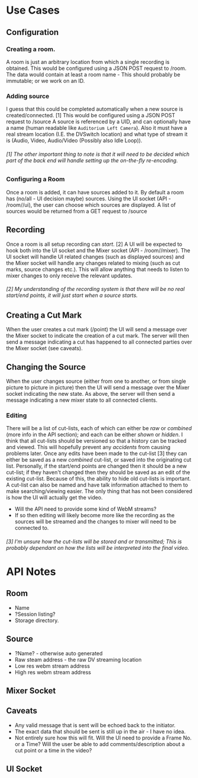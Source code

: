 # Use Cases #

## Configuration

### Creating a room. 

A room is just an arbitrary location
from which a single recording is obtained.
This would be configured using a JSON POST request to /room.
The data would contain at least a room name -
This should probably be immutable; or we work on an ID.

### Adding source

I guess that this could be completed automatically
when a new source is created/connected. [1]
This would be configured using a JSON POST request to /source
A source is referenced by a UID,
and can optionally have a name
(human readable like `Auditorium Left Camera`).
Also it must have a real stream location (I.E. the DVSwitch location)
and what type of stream it is
(Audio, Video, Audio/Video (Possibly also Idle Loop)).

###### [1] The other important thing to note is that it will need to be decided which part of the back end will handle setting up the on-the-fly re-encoding.

### Configuring a Room

Once a room is added, it can have sources added to it.
By default a room has (no/all - UI decision maybe) sources.
Using the UI socket (API - /room/<id>/ui),
the user can choose which sources are displayed.
A list of sources would be returned from a GET request to /source

## Recording

Once a room is all setup recording can *start*. [2]
A UI will be expected to hook both into the UI socket
and the Mixer socket (API - /room/<id>/mixer).
The UI socket will handle UI related changes (such as displayed sources)
and the Mixer socket will handle any changes related to mixing
(such as cut marks, source changes etc.).
This will allow anything that needs to listen to mixer changes
to only receive the relevant updates. 

###### [2] My understanding of the recording system is that there will be no real start/end points, it will just start when a source starts.

## Creating a Cut Mark

When the user creates a cut mark (/point)
the UI will send a message over the Mixer socket
to indicate the creation of a cut mark.
The server will then send a message indicating
a cut has happened to all connected parties
over the Mixer socket (see caveats).  

## Changing the Source

When the user changes source
(either from one to another, or from single picture to picture in picture)
then the UI will send a message over the Mixer socket
indicating the new state.
As above, the server will then send a message
indicating a new mixer state to all connected clients.

### Editing

There will be a list of cut-lists,
each of which can either be *raw* or *combined* (more info in the API section);
and each can be either *shown* or *hidden*.
I think that all cut-lists should be versioned
so that a history can be tracked and viewed.
This will hopefully prevent any *accidents* from causing problems later.
Once any edits have been made to the cut-list [3]
they can either be saved as a new *combined* cut-list,
or saved into the originating cut list.
Personally, if the start/end points are changed
then it should be a new cut-list;
if they haven't changed then they should be saved
as an edit of the existing cut-list.
Because of this, the ability to hide old cut-lists is important.
A cut-list can also be named and have talk information attached to them
to make searching/viewing easier.
The only thing that has not been considered
is how the UI will actually get the video.

* Will the API need to provide some kind of WebM streams?
* If so then editing will likely become more like the recording as the sources will be streamed and the changes to mixer will need to be connected to.

###### [3] I'm unsure how the cut-lists will be stored and or transmitted; This is probably dependant on how the lists will be interpreted into the final video.

# API Notes

## Room

* Name
* ?Session listing?
* Storage directory.

## Source

* ?Name? - otherwise auto generated
* Raw steam address - the raw DV streaming location
* Low res webm stream address
* High res webm stream address

## Mixer Socket

## Caveats

* Any valid message that is sent will be echoed back to the initiator.
* The exact data that should be sent is still up in the air - I have no idea.
* Not entirely sure how this will fit. Will the UI need to provide a Frame No. or a Time? Will the user be able to add comments/description about a cut point or a time in the video?

## UI Socket

